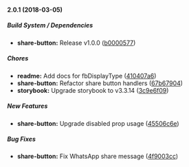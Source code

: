 #### 2.0.1 (2018-03-05)

##### Build System / Dependencies

* **share-button:**  Release v1.0.0 ([b0000577](https://github.com/martinwheeler/chrome-web-share/commit/b0000577e65c9033dd93ca6a16d9b6d8d1d6a4e4))

##### Chores

* **readme:**  Add docs for fbDisplayType ([410407a6](https://github.com/martinwheeler/chrome-web-share/commit/410407a6092ec5c6c2e51575873abd056fe4c0c3))
* **share-button:**  Refactor share button handlers ([67b67904](https://github.com/martinwheeler/chrome-web-share/commit/67b679043f15cfd39821e104f951bdda038f4b16))
* **storybook:**  Upgrade storybook to v3.3.14 ([3c9e6f09](https://github.com/martinwheeler/chrome-web-share/commit/3c9e6f09d3d305ea191a95c95e3ddfe2e3a2f5ee))

##### New Features

* **share-button:**  Upgrade disabled prop usage ([45506c6e](https://github.com/martinwheeler/chrome-web-share/commit/45506c6ed6d169e709c216c077d2333f1243ed0b))

##### Bug Fixes

* **share-button:**  Fix WhatsApp share message ([4f9003cc](https://github.com/martinwheeler/chrome-web-share/commit/4f9003cc4d429360ee889dccc5cd697222a5873b))

